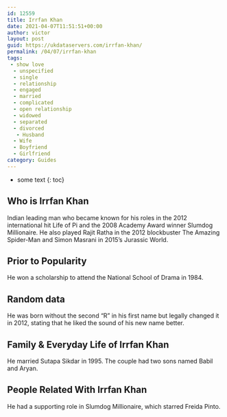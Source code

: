 ```yaml
---
id: 12559
title: Irrfan Khan
date: 2021-04-07T11:51:51+00:00
author: victor
layout: post
guid: https://ukdataservers.com/irrfan-khan/
permalink: /04/07/irrfan-khan
tags:
 - show love
  - unspecified
  - single
  - relationship
  - engaged
  - married
  - complicated
  - open relationship
  - widowed
  - separated
  - divorced
   - Husband
  - Wife
  - Boyfriend
  - Girlfriend
category: Guides
---
```


* some text
{: toc}


## Who is Irrfan Khan



Indian leading man who became known for his roles in the 2012 international hit Life of Pi and the 2008 Academy Award winner Slumdog Millionaire. He also played Rajit Ratha in the 2012 blockbuster The Amazing Spider-Man and Simon Masrani in 2015&#8217;s Jurassic World. 

                
                
                
## Prior to Popularity



He won a scholarship to attend the National School of Drama in 1984. 

                
                
                
## Random data



He was born without the second &#8220;R&#8221; in his first name but legally changed it in 2012, stating that he liked the sound of his new name better. 

                
                
                
## Family & Everyday Life of Irrfan Khan



He married Sutapa Sikdar in 1995. The couple had two sons named Babil and Aryan. 

                
                
                
## People Related With Irrfan Khan



He had a supporting role in Slumdog Millionaire, which starred Freida Pinto.

                
              
            
          
          
          